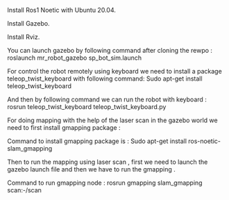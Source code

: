 Install Ros1 Noetic with Ubuntu 20.04.

Install Gazebo.

Install Rviz.        

You can launch gazebo by following command after cloning the rewpo : roslaunch mr_robot_gazebo sp_bot_sim.launch

For control the robot remotely using keyboard we need to install a package teleop_twist_keyboard with following command: Sudo apt-get install teleop_twist_keyboard

And then by following command we can run the robot with keyboard : rosrun teleop_twist_keyboard teleop_twist_keyboard.py

For doing mapping with the help of the laser scan in the gazebo world we need to first install gmapping package :

Command to install gmapping package is : Sudo apt-get install ros-noetic-slam_gmapping

Then to run the mapping using laser scan , first we need to launch the gazebo launch file and then we have to run the gmapping .

Command to run gmapping node : rosrun gmapping slam_gmapping scan:-/scan
